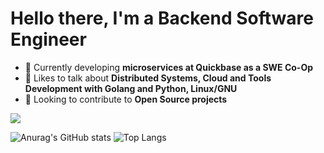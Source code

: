 <h1 aling="center">Hello there, I'm a Backend Software Engineer</h1>


- 💾 Currently developing **microservices at Quickbase as a SWE Co-Op**
- 🥸 Likes to talk about **Distributed Systems, Cloud and Tools Development with Golang and Python, Linux/GNU**
- 🤝 Looking to contribute to **Open Source projects**


![](https://komarev.com/ghpvc/?username=asynchroza)

![Anurag's GitHub stats](https://github-readme-stats.vercel.app/api?username=asynchroza&count_private=true&theme=radical)
![Top Langs](https://github-readme-stats.vercel.app/api/top-langs/?username=asynchroza&theme=radical&layout=compact&hide=css,html)



